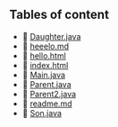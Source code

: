 ## Tables of content
- 🤣 [Daughter.java](./Daughter.java)
- 🤣 [heeelo.md](./heeelo.md)
- 🤣 [hello.html](./hello.html)
- 🤣 [index.html](./index.html)
- 🤣 [Main.java](./Main.java)
- 🤣 [Parent.java](./Parent.java)
- 🤣 [Parent2.java](./Parent2.java)
- 🤣 [readme.md](./readme.md)
- 🤣 [Son.java](./Son.java)
